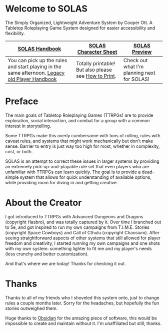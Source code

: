 # Welcome to SOLAS
The Simply Organized, Lightweight Adventure System by Cooper Ott. A Tabletop Roleplaying Game System designed for easier accessibility and flexibility.

| [SOLAS Handbook](v2/solas-handbook.md)                                                                                   | [SOLAS Character Sheet](Character%20Sheet/SOLAS%20Character%20Sheet.pdf)                      | [SOLAS Preview](preview/README.md)          |
| ------------------------------------------------------------------------------------------------------------------------ | --------------------------------------------------------------------------------------------- | ------------------------------------------- |
| You can pick up the rules and start playing in the same afternoon. [Legacy old Player Handbook](v1/Player%20Handbook.md) | Totally printable! But also please see [How to Print](Character%20Sheet/How%20to%20Print.md). | Check out what I'm planning next for SOLAS! |

# Preface
The main goals of Tabletop Roleplaying Games (TTRPGs) are to provide exploration, social interaction, and combat for a group with a common interest in storytelling.

Some TTRPGs make this overly cumbersome with tons of rolling, rules with caveat rules, and systems that might work mechanically but don't make sense. Barrier to entry is just way too high for most, whether in complexity, cost, or both.

SOLAS is an attempt to correct these issues in larger systems by providing an extremely pick-up-and-playable rule set that even players who are unfamiliar with TTRPGs can learn quickly. The goal is to provide a dead-simple system that allows for quick understanding of available options, while providing room for diving in and getting creative.

# About the Creator
I got introduced to TTRPGs with Advanced Dungeons and Dragons (copyright Hasbro), and was totally captured by it. Over time I branched out to 5e, and got inspired to run my own campaigns from T.I.M.E. Stories (copyright Space Cowboys) and Call of Cthulu (copyright Chaosium). After seeing straightforward aspects of other systems that still allowed for player freedom and creativity, I started running my own campaigns and one shots with my own system: something lighter to fit me and my player's needs (less crunchy and better customization).

And that's where we are today! Thanks for checking it out.

# Thanks
Thanks to all of my friends who I shoveled this system onto, just to change rules a couple months later. Sorry for the headaches, but hopefully the fun stories outweighed them.

Huge thanks to [Obsidian](https://obsidian.md/) for the amazing piece of software, this would be impossible to create and maintain without it. I'm unaffiliated but still, thanks.
